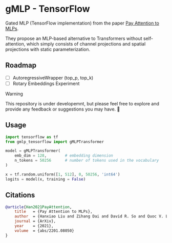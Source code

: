 # gMLP - TensorFlow
Gated MLP (TensorFlow implementation) from the paper [Pay Attention to MLPs](https://arxiv.org/pdf/2105.08050v2.pdf).

They propose an MLP-based alternative to Transformers without self-attention, which simply consists of channel projections and spatial projections with static parameterization.

## Roadmap
- [ ] AutoregressiveWrapper (top_p, top_k)
- [ ] Rotary Embeddings Experiment

> [!WARNING]
> This repository is under developemnt, but please feel free to explore and provide any feedback or suggestions you may have. :construction:

## Usage

```python
import tensorflow as tf
from gmlp_tensorflow import gMLPTransformer

model = gMLPTransformer(
    emb_dim = 128,        # embedding dimension
    n_tokens = 50256      # number of tokens used in the vocabulary
)

x = tf.random.uniform([1, 512], 0, 50256, 'int64')
logits = model(x, training = False)
```

## Citations

```bibtex
@article{Han2021PayAttention,
    title   = {Pay Attention to MLPs},
    author  = {Hanxiao Liu and Zihang Dai and David R. So and Quoc V. Le},
    journal = {ArXiv},
    year    = {2021},
    volume  = {abs/2201.08050}
}
```
